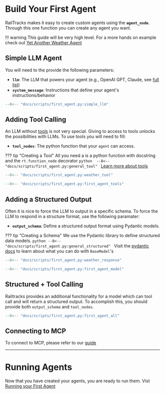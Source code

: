 # Build Your First Agent

RailTracks makes it easy to create custom agents using the **`agent_node`**. Through this one function you can create any agent you want. 

!!! warning 
    This guide will be very high level. For a more hands on example check out [Yet Another Weather Agent](weather_agent.md)

## Simple LLM Agent
You will need to the provide the following parameters:

- **`llm`**: The LLM that powers your agent (e.g., OpenAI GPT, Claude, see [full list](../llm_support/providers.md))
- **`system_message`**: Instructions that define your agent's instructions/behavior

```python
--8<-- "docs/scripts/first_agent.py:simple_llm"
```

## Adding Tool Calling
An LLM without [tools](../tools_mcp/tools/tools.md) is not very special. Giving to access to tools unlocks the possibilities with LLMs. 
To use tools you will need to fill:

- **`tool_nodes`**: The python function that your `agent` can access. 

??? tip "Creating a Tool"
    All you need a is a python function with docstring and the `rt.function_node` decorator
    ```python 
    --8<-- "docs/scripts/first_agent.py:general_tool"
    ```
    [Learn more about tools](../tools_mcp/tools/tools.md)



```python 
--8<-- "docs/scripts/first_agent.py:weather_tool"

--8<-- "docs/scripts/first_agent.py:first_agent_tools"
```

## Adding a Structured Output
Often it is nice to force the LLM to output in a specific schema. 
To force the LLM to respond in a structure format, use the following paramater:

- **`output_schema`**: Define a structured output format using Pydantic models. 

??? tip "Creating a Schema"
    We use the Pydantic library to define structured data models.
    ```python
    --8<-- "docs/scripts/first_agent.py:general_structured"
    ```
    Visit the [pydantic docs](https://docs.pydantic.dev/latest/) to learn about what you can do with `BaseModel`'s

```python 
--8<-- "docs/scripts/first_agent.py:weather_response"

--8<-- "docs/scripts/first_agent.py:first_agent_model"
```

## Structured + Tool Calling
Railtracks provides an additional functionality for a model which can tool call and will return a structured output. To accomplish this, you should provide both `output_schema` and `tool_nodes`. 

```python 
--8<-- "docs/scripts/first_agent.py:first_agent_all"
```

## Connecting to MCP 
To connect to MCP, please refer to our [guide](../tools_mcp/mcp/mcp.md)

---
# Running Agents
Now that you have created your agents, you are ready to run them. Vist [Running your First Agent](ryfa.md) 
